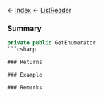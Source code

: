 ← [Index](Api-Index) ← [ListReader<T>](VRage.Collections.ListReader`1)

### Summary

```csharp
private public GetEnumerator
```csharp

### Returns

### Example

### Remarks

